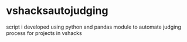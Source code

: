 # vshacksautojudging
script i developed using python and pandas module to automate judging process for projects in vshacks

